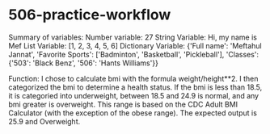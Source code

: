 # 506-practice-workflow

Summary of variables: 
Number variable: 27
String Variable: Hi, my name is Mef
List Variable: [1, 2, 3, 4, 5, 6]
Dictionary Variable: {'Full name': 'Meftahul Jannat', 'Favorite Sports': ['Badminton', 'Basketball', 'Pickleball'], 'Classes': {'503': 'Black Benz', '506': 'Hants Williams'}}

Function: 
I chose to calculate bmi with the formula weight/height**2. I then categorized the bmi to determine a health status. If the bmi is less than 18.5, it is categoried into underweight, between 18.5 and 24.9 is normal, and any bmi greater is overweight. This range is based on the CDC Adult BMI Calculator (with the exception of the obese range). The expected output is 25.9 and Overweight. 
